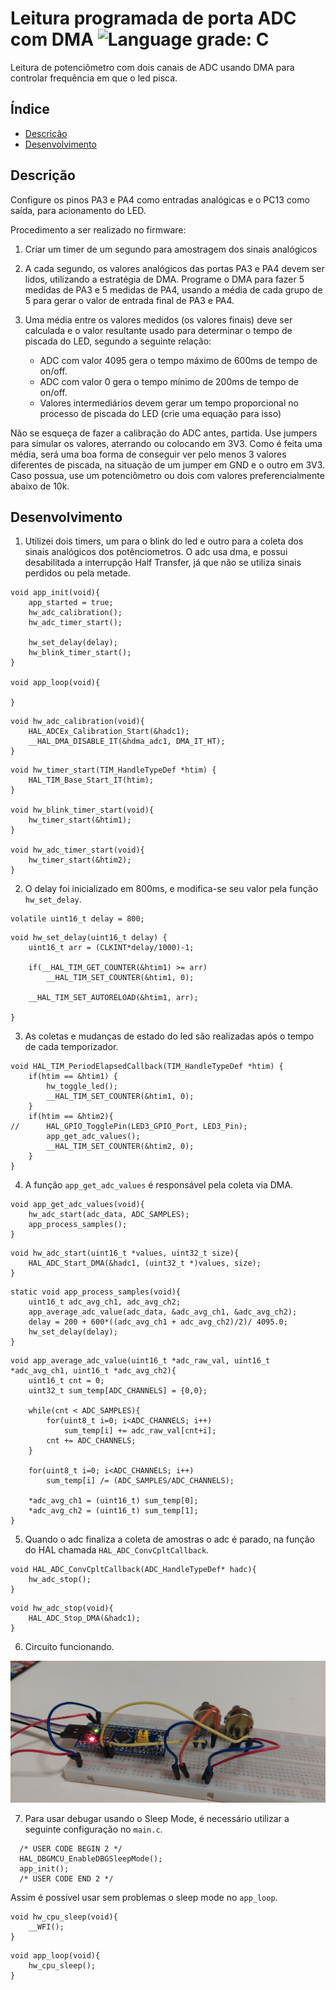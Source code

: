 # Leitura programada de porta ADC com DMA ![Language grade: C](https://img.shields.io/badge/language-C-blue)

Leitura de potenciômetro com dois canais de ADC usando DMA para controlar frequência em que o led pisca.

## Índice 

* [Descrição](#descrição)
* [Desenvolvimento](#desenvolvimento)

## Descrição

Configure os pinos PA3 e PA4 como entradas analógicas e o PC13 como saída, para acionamento do LED.

Procedimento a ser realizado no firmware:

1. Criar um timer de um segundo para amostragem dos sinais analógicos

2. A cada segundo, os valores analógicos das portas PA3 e PA4 devem ser lidos, utilizando
a estratégia de DMA. Programe o DMA para fazer 5 medidas de PA3 e 5 medidas de PA4,
usando a média de cada grupo de 5 para gerar o valor de entrada final de PA3 e PA4.

3. Uma média entre os valores medidos (os valores finais) deve ser calculada e o valor
resultante usado para determinar o tempo de piscada do LED, segundo a seguinte
relação:
   * ADC com valor 4095 gera o tempo máximo de 600ms de tempo de on/off.
   * ADC com valor 0 gera o tempo mínimo de 200ms de tempo de on/off.
   * Valores intermediários devem gerar um tempo proporcional no processo de
piscada do LED (crie uma equação para isso)

Não se esqueça de fazer a calibração do ADC antes, partida. Use jumpers para simular os valores,
aterrando ou colocando em 3V3. Como é feita uma média, será uma boa forma de conseguir ver
pelo menos 3 valores diferentes de piscada, na situação de um jumper em GND e o outro em
3V3. Caso possua, use um potenciômetro ou dois com valores preferencialmente abaixo de 10k.

## Desenvolvimento

1. Utilizei dois timers, um para o blink do led e outro para a coleta dos sinais analógicos dos potênciometros. O adc usa dma, e possui desabilitada a interrupção Half Transfer, já que não se utiliza sinais perdidos ou pela metade.
```
void app_init(void){
	app_started = true;
	hw_adc_calibration();
	hw_adc_timer_start();

	hw_set_delay(delay);
	hw_blink_timer_start();
}

void app_loop(void){

}
```
```
void hw_adc_calibration(void){
	HAL_ADCEx_Calibration_Start(&hadc1);
	__HAL_DMA_DISABLE_IT(&hdma_adc1, DMA_IT_HT);
}
```
```
void hw_timer_start(TIM_HandleTypeDef *htim) {
	HAL_TIM_Base_Start_IT(htim);
}

void hw_blink_timer_start(void){
	hw_timer_start(&htim1);
}

void hw_adc_timer_start(void){
	hw_timer_start(&htim2);
}
```
2. O delay foi inicializado em 800ms, e modifica-se seu valor pela função `hw_set_delay`.
```
volatile uint16_t delay = 800;
```
```
void hw_set_delay(uint16_t delay) {
	uint16_t arr = (CLKINT*delay/1000)-1;

	if(__HAL_TIM_GET_COUNTER(&htim1) >= arr)
		__HAL_TIM_SET_COUNTER(&htim1, 0);

	__HAL_TIM_SET_AUTORELOAD(&htim1, arr);

}
```
3. As coletas e mudanças de estado do led são realizadas após o tempo de cada temporizador.

```
void HAL_TIM_PeriodElapsedCallback(TIM_HandleTypeDef *htim) {
	if(htim == &htim1) {
		hw_toggle_led();
		__HAL_TIM_SET_COUNTER(&htim1, 0);
	}
	if(htim == &htim2){
//		HAL_GPIO_TogglePin(LED3_GPIO_Port, LED3_Pin);
		app_get_adc_values();
		__HAL_TIM_SET_COUNTER(&htim2, 0);
	}
}
```
4. A função `app_get_adc_values` é responsável pela coleta via DMA.
```
void app_get_adc_values(void){
	hw_adc_start(adc_data, ADC_SAMPLES);
	app_process_samples();
}
```
```
void hw_adc_start(uint16_t *values, uint32_t size){
	HAL_ADC_Start_DMA(&hadc1, (uint32_t *)values, size);
}
```
```
static void app_process_samples(void){
	uint16_t adc_avg_ch1, adc_avg_ch2;
	app_average_adc_value(adc_data, &adc_avg_ch1, &adc_avg_ch2);
	delay = 200 + 600*((adc_avg_ch1 + adc_avg_ch2)/2)/ 4095.0;
	hw_set_delay(delay);
}
```
```
void app_average_adc_value(uint16_t *adc_raw_val, uint16_t *adc_avg_ch1, uint16_t *adc_avg_ch2){
	uint16_t cnt = 0;
	uint32_t sum_temp[ADC_CHANNELS] = {0,0};

	while(cnt < ADC_SAMPLES){
		for(uint8_t i=0; i<ADC_CHANNELS; i++)
			sum_temp[i] += adc_raw_val[cnt+i];
		cnt += ADC_CHANNELS;
	}

	for(uint8_t i=0; i<ADC_CHANNELS; i++)
		sum_temp[i] /= (ADC_SAMPLES/ADC_CHANNELS);

	*adc_avg_ch1 = (uint16_t) sum_temp[0];
	*adc_avg_ch2 = (uint16_t) sum_temp[1];
}
```
5. Quando o adc finaliza a coleta de amostras o adc é parado, na função do HAL chamada `HAL_ADC_ConvCpltCallback`.
```
void HAL_ADC_ConvCpltCallback(ADC_HandleTypeDef* hadc){
	hw_adc_stop();
}
```
```
void hw_adc_stop(void){
	HAL_ADC_Stop_DMA(&hadc1);
}
```
6. Circuito funcionando.

![adc-dois-pot](https://github.com/LeslyMontufar/adc_dma/blob/main/img/funcionando.jpg)

7. Para usar debugar usando o Sleep Mode, é necessário utilizar a seguinte configuração no `main.c`.
```
  /* USER CODE BEGIN 2 */
  HAL_DBGMCU_EnableDBGSleepMode();
  app_init();
  /* USER CODE END 2 */
```

Assim é possível usar sem problemas o sleep mode no `app_loop`.
```
void hw_cpu_sleep(void){
	__WFI();
}
```
```
void app_loop(void){
	hw_cpu_sleep();
}
```


